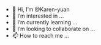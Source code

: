 - 👋 Hi, I’m @Karen-yuan
- 👀 I’m interested in ...
- 🌱 I’m currently learning ...
- 💞️ I’m looking to collaborate on ...
- 📫 How to reach me ...

<!---
Karen-yuan/Karen-yuan is a ✨ special ✨ repository because its `README.md` (this file) appears on your GitHub profile.
You can click the Preview link to take a look at your changes.
--->
